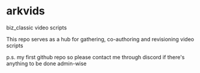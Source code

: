 # arkvids
biz_classic video scripts

This repo serves as a hub for gathering, co-authoring and revisioning video scripts

p.s. my first github repo so please contact me through discord if there's anything to be done admin-wise
